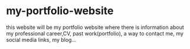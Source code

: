 # my-portfolio-website

this website will be my portfolio website where there is information about my professional career,CV, past work(portfolio), a way to contact me, my social media links,
my blog...

